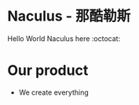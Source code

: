# Naculus - 那酷勒斯
Hello World Naculus here :octocat:

# Our product
- We create everything 
<!-- - [計畫中] LusERP (勒斯ERP) : 簡潔，簡單操作，人人都可以創建屬於自己的企業團隊ERP伺服器 -->


<!--

**Here are some ideas to get you started:**

🙋‍♀️ A short introduction - what is your organization all about?
🌈 Contribution guidelines - how can the community get involved?
👩‍💻 Useful resources - where can the community find your docs? Is there anything else the community should know?
🍿 Fun facts - what does your team eat for breakfast?
🧙 Remember, you can do mighty things with the power of [Markdown](https://docs.github.com/github/writing-on-github/getting-started-with-writing-and-formatting-on-github/basic-writing-and-formatting-syntax)
-->
